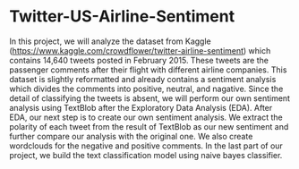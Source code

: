 # Twitter-US-Airline-Sentiment

In this project, we will analyze the dataset from Kaggle (https://www.kaggle.com/crowdflower/twitter-airline-sentiment) which contains 14,640 tweets posted in February 2015. These tweets are the  passenger comments after their flight with different airline companies. This dataset is slightly reformatted and already contains a sentiment analysis which divides the comments into positive, neutral, and nagative. Since the detail of classifying the tweets is absent, we will perform our own sentiment analysis using TextBlob after the Exploratory Data Analysis (EDA). After EDA, our next step is to create our own sentiment analysis. We extract the polarity of each tweet from the result of TextBlob as our new sentiment and further compare our analysis with the original one. We also create wordclouds for the negative and positive comments. In the last part of our project, we build the text classification model using naive bayes classifier.

